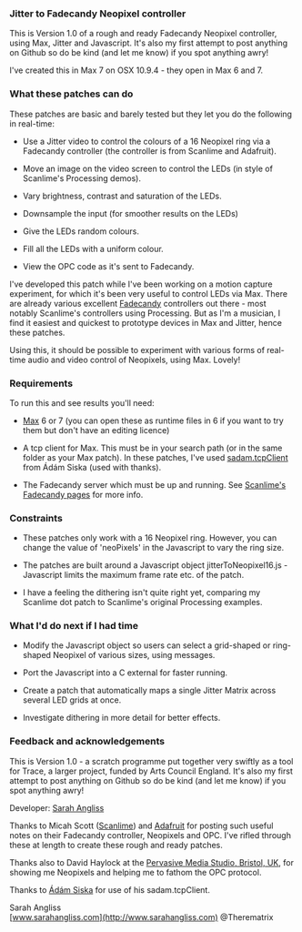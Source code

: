 ### Jitter to Fadecandy Neopixel controller

This is Version 1.0 of a rough and ready Fadecandy Neopixel controller, using Max, Jitter and Javascript. It's also my first attempt to post anything on Github so do be kind (and let me know) if you spot anything awry!

I've created this in Max 7 on OSX 10.9.4 - they open in Max 6 and 7.



### What these patches can do

These patches are basic and barely tested but they let you do the following in real-time:

* Use a Jitter video to control the colours of a 16 Neopixel ring via a Fadecandy controller (the controller is from Scanlime and Adafruit).

* Move an image on the video screen to control the LEDs (in style of Scanlime's Processing demos).

* Vary brightness, contrast and saturation of the LEDs.

* Downsample the input (for smoother results on the LEDs)

* Give the LEDs random colours.

* Fill all the LEDs with a uniform colour.



* View the OPC code as it's sent to Fadecandy.

I've developed this patch while I've been working on a motion capture experiment, for which it's been very useful to control LEDs via Max. There are already various excellent [Fadecandy](http://www.adafruit.com/product/1689) controllers out there - most notably Scanlime's controllers using Processing. But as I'm a musician, I find it easiest and quickest to prototype devices in Max and Jitter, hence these patches.

Using this, it should be possible to experiment with various forms of real-time audio and video control of Neopixels, using Max. Lovely!


### Requirements

To run this and see results you'll need:

* [Max](https://cycling74.com) 6 or 7 (you can open these as runtime files in 6 if you want to try them but don't have an editing licence)

* A tcp client for Max. This must be in your search path (or in the same folder as your Max patch). In these patches, I've used [sadam.tcpClient](http://www.sadam.hu/) from Ádám Siska (used with thanks).

* The Fadecandy server which must be up and running. See [Scanlime's Fadecandy pages](http://scanlime.org/2013/11/fadecandy-easier-tastier-and-more-creative-led-art/)
for more info.

### Constraints

* These patches only work with a 16 Neopixel ring. However, you can change the value of 'neoPixels' in the Javascript to vary the ring size.

* The patches are built around a Javascript object jitterToNeopixel16.js - Javascript limits the maximum frame rate etc. of the patch.

* I have a feeling the dithering isn't quite right yet, comparing my Scanlime dot patch to Scanlime's original Processing examples. 





### What I'd do next if I had time

* Modify the Javascript object so users can select a grid-shaped or ring-shaped Neopixel of various sizes, using messages.

* Port the Javascript into a C external for faster running.

* Create a patch that automatically maps a single Jitter Matrix across several LED grids at once.

* Investigate dithering in more detail for better effects.




### Feedback and acknowledgements

This is Version 1.0 - a scratch programme put together very swiftly as a tool for Trace, a larger project, funded by Arts Council England. It's also my first attempt to post anything on Github so do be kind (and let me know) if you spot anything awry!

Developer: [Sarah Angliss](http://www.sarahangliss.com)

Thanks to Micah Scott ([Scanlime](http://scanlime.org/2013/11/fadecandy-easier-tastier-and-more-creative-led-art/)) and [Adafruit](http://www.adafruit.com/product/1689) for posting such useful notes on their Fadecandy controller, Neopixels and OPC. I've rifled through these at length to create these rough and ready patches.

Thanks also to David Haylock at the [Pervasive Media Studio, Bristol, UK](http://www.watershed.co.uk/pmstudio/welcome-pervasive-media-studio), for showing me Neopixels and helping me to fathom the OPC protocol.

Thanks to [Ádám Siska](http://www.sadam.hu/) for use of his sadam.tcpClient.




Sarah Angliss  
[www.sarahangliss.com](http://www.sarahangliss.com)
@Therematrix
 





